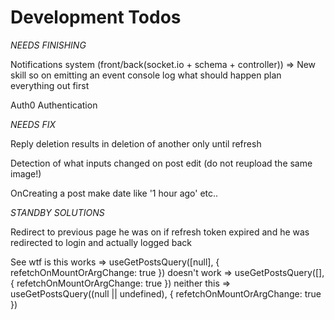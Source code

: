 # Development Todos

_NEEDS FINISHING_

Notifications system (front/back(socket.io + schema + controller)) => New skill so on emitting an event console log what should happen plan everything out first

Auth0 Authentication

_NEEDS FIX_

Reply deletion results in deletion of another only until refresh

Detection of what inputs changed on post edit (do not reupload the same image!)

OnCreating a post make date like '1 hour ago' etc..

_STANDBY SOLUTIONS_

Redirect to previous page he was on if refresh token expired and he was redirected to login and actually logged back

See wtf is this
works => useGetPostsQuery([null], { refetchOnMountOrArgChange: true })
doesn't work => useGetPostsQuery([], { refetchOnMountOrArgChange: true })
neither this => useGetPostsQuery((null || undefined), { refetchOnMountOrArgChange: true })
